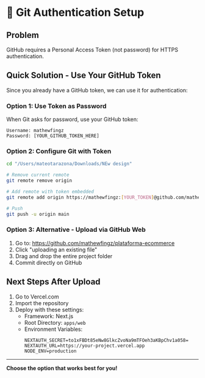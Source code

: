 # 🔑 Git Authentication Setup

## Problem
GitHub requires a Personal Access Token (not password) for HTTPS authentication.

## Quick Solution - Use Your GitHub Token

Since you already have a GitHub token, we can use it for authentication:

### Option 1: Use Token as Password
When Git asks for password, use your GitHub token:
```
Username: mathewfingz
Password: [YOUR_GITHUB_TOKEN_HERE]
```

### Option 2: Configure Git with Token
```bash
cd "/Users/mateotarazona/Downloads/NEw design"

# Remove current remote
git remote remove origin

# Add remote with token embedded
git remote add origin https://mathewfingz:[YOUR_TOKEN]@github.com/mathewfingz/plataforma-ecommerce.git

# Push
git push -u origin main
```

### Option 3: Alternative - Upload via GitHub Web
1. Go to: https://github.com/mathewfingz/plataforma-ecommerce
2. Click "uploading an existing file"
3. Drag and drop the entire project folder
4. Commit directly on GitHub

## Next Steps After Upload
1. Go to Vercel.com
2. Import the repository
3. Deploy with these settings:
   - Framework: Next.js
   - Root Directory: `apps/web`
   - Environment Variables:
     ```
     NEXTAUTH_SECRET=to1xFBDt85eNw8GlkcZvoNa9mTFOeh3aKBpChv1a058=
     NEXTAUTH_URL=https://your-project.vercel.app
     NODE_ENV=production
     ```

---
**Choose the option that works best for you!**
